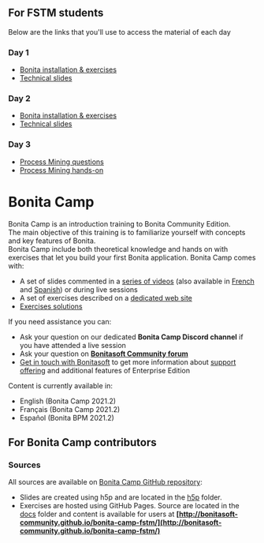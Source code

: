 ## For FSTM students
Below are the links that you'll use to access the material of each day
### Day 1
- [Bonita installation & exercises](https://bonitasoft-community.github.io/bonita-camp-fstm/fr/)
- [Technical slides](https://raw.githack.com/Bonitasoft-Community/bonita-camp-fstm/master/h5p/BonitaUniversityCamp-FR.html)

### Day 2
- [Bonita installation & exercises](https://bonitasoft-community.github.io/bonita-camp-fstm/fr/)
- [Technical slides](https://raw.githack.com/Bonitasoft-Community/bonita-camp-fstm/master/h5p/BonitaUniversityCamp-FR.html)

### Day 3
- [Process Mining questions](https://raw.githack.com/Bonitasoft-Community/bonita-camp-fstm/master/h5p/BonitaUniversityCamp-FR-ProcessMining-Questions.html)
- [Process Mining hands-on](https://bonitasoft-community.github.io/bonita-camp-fstm/fr/10-process-mining.html)

# Bonita Camp

Bonita Camp is an introduction training to Bonita Community Edition.  
The main objective of this training is to familiarize yourself with concepts and key features of Bonita.  
Bonita Camp include both theoretical knowledge and hands on with exercises that let you build your first Bonita application.
Bonita Camp comes with:

- A set of slides commented in a [series of videos](https://www.youtube.com/playlist?list=PLvvoQatxaHOMHRiP7hFayNXTJNdxIEiYp) (also available in [French](https://www.youtube.com/playlist?list=PLvvoQatxaHOPSATzZe-zPh-LrSNGfpQEf) and [Spanish](https://www.youtube.com/playlist?list=PLvvoQatxaHOOgWEMHZjk5rjc9qsCnh7bi)) or during live sessions
- A set of exercises described on a [dedicated web site](http://bonitasoft-community.github.io/bonita-camp-fstm/)
- [Exercises solutions](https://github.com/Bonitasoft-Community/bonita-camp-fstm/releases/latest)

If you need assistance you can:

- Ask your question on our dedicated **Bonita Camp Discord channel** if you have attended a live session
- Ask your question on **[Bonitasoft Community forum](https://community.bonitasoft.com/questions-and-answers)**
- [Get in touch with Bonitasoft](https://www.bonitasoft.com/contact-us) to get more information about [support offering](https://www.bonitasoft.com/support) and additional features of Enterprise Edition

Content is currently available in:
- English (Bonita Camp 2021.2)
- Français (Bonita Camp 2021.2)
- Español (Bonita BPM 2021.2)

## For Bonita Camp contributors

### Sources

All sources are available on [Bonita Camp GitHub repository](https://github.com/Bonitasoft-Community/bonita-camp-fstm/):

- Slides are created using h5p and are located in the [h5p](https://github.com/Bonitasoft-Community/bonita-camp-fstm/tree/master/h5p) folder.
- Exercises are hosted using GitHub Pages. Source are located in the [docs](https://github.com/Bonitasoft-Community/bonita-camp-fstm/tree/master/docs) folder and content is available for users at **[http://bonitasoft-community.github.io/bonita-camp-fstm/](http://bonitasoft-community.github.io/bonita-camp-fstm/)**

